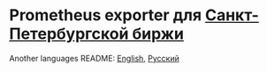 # Prometheus exporter для [Санкт-Петербургской биржи](https://spbexchange.ru/)

Another languages README: [English](https://github.com/DiTsi/spbexchange_exporter/README.md), [Русский](https://github.com/DiTsi/spbexchange_exporter/README.ru.md)


